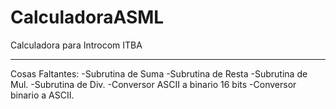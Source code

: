 # CalculadoraASML
Calculadora para Introcom ITBA
******************************
Cosas Faltantes:
-Subrutina de Suma
-Subrutina de Resta
-Subrutina de Mul.
-Subrutina de Div.
-Conversor ASCII a binario 16 bits
-Conversor binario a ASCII.
